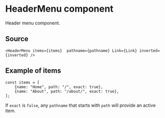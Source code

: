 # HeaderMenu component

Header menu component.

## Source

    <HeaderMenu items={items}  pathname={pathname} Link={Link} inverted={inverted} />

## Example of items

    const items = [
        {name: "Home", path: "/", exact: true},
        {name: "About", path: "/about/", exact: true},
    ];

If `exact` is `false`, any `pathname` that starts with `path` will provide an active item.
